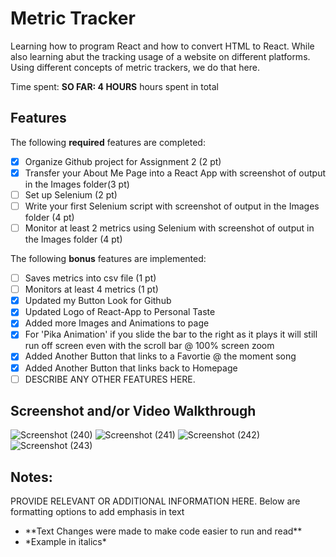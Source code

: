 # Metric Tracker

Learning how to program React and how to convert HTML to React. While also learning abut the tracking usage of a website on different platforms. Using different concepts of metric trackers, we do that here.

Time spent: **SO FAR: 4 HOURS** hours spent in total

## Features

The following **required** features are completed:

- [x] Organize Github project for Assignment 2 (2 pt)
- [x] Transfer your About Me Page into a React App with screenshot of output in the Images folder(3 pt)
- [ ] Set up Selenium (2 pt)
- [ ] Write your first Selenium script with screenshot of output in the Images folder (4 pt)
- [ ] Monitor at least 2 metrics using Selenium with screenshot of output in the Images folder (4 pt)

The following **bonus** features are implemented:

- [ ] Saves metrics into csv file (1 pt)
- [ ] Monitors at least 4 metrics (1 pt)
- [x] Updated my Button Look for Github
- [x] Updated Logo of React-App to Personal Taste
- [x] Added more Images and Animations to page
- [x] For 'Pika Animation' if you slide the bar to the right as it plays it will still run off screen even with the scroll bar @ 100% screen zoom
- [x] Added Another Button that links to a Favortie @ the moment song
- [x] Added Another Button that links back to Homepage
- [ ] DESCRIBE ANY OTHER FEATURES HERE.

## Screenshot and/or Video Walkthrough
![Screenshot (240)](https://github.com/michilcutt/Platform_Computing/assets/145288129/f3e71248-37bc-4a91-bcbe-8482c2316bfa)
![Screenshot (241)](https://github.com/michilcutt/Platform_Computing/assets/145288129/f5117f18-eba6-46bb-89c3-d129566411d0)
![Screenshot (242)](https://github.com/michilcutt/Platform_Computing/assets/145288129/cee5e42d-fabd-452e-8e78-2743b3d4f501)
![Screenshot (243)](https://github.com/michilcutt/Platform_Computing/assets/145288129/209a7194-3c86-4eb0-b9de-daf901a7601e)



## Notes:
PROVIDE RELEVANT OR ADDITIONAL INFORMATION HERE. Below are formatting options to add emphasis in text
<ul>
  <li>**Text Changes were made to make code easier to run and read**</li>
  <li>*Example in italics*</li>
</ul>
